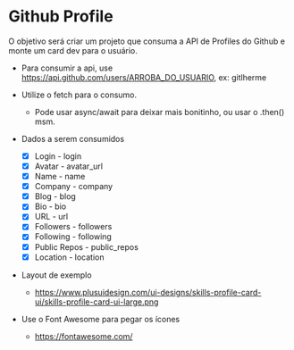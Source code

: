 # Github Profile

O objetivo será criar um projeto que consuma a API de Profiles do Github e monte um card dev para o usuário.

- Para consumir a api, use https://api.github.com/users/ARROBA_DO_USUARIO, ex: gitlherme
- Utilize o fetch para o consumo.
  - Pode usar async/await para deixar mais bonitinho, ou usar o .then() msm.
- Dados a serem consumidos

  - [x] Login - login
  - [x] Avatar - avatar_url
  - [x] Name - name
  - [x] Company - company
  - [x] Blog - blog
  - [x] Bio - bio
  - [x] URL - url
  - [x] Followers - followers
  - [x] Following - following
  - [x] Public Repos - public_repos
  - [x] Location - location

- Layout de exemplo

  - https://www.plusuidesign.com/ui-designs/skills-profile-card-ui/skills-profile-card-ui-large.png

- Use o Font Awesome para pegar os ícones
  - https://fontawesome.com/
